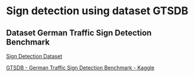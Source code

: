 # Sign detection using dataset GTSDB

## Dataset German Traffic Sign Detection Benchmark

[Sign Detection Dataset](./SignDetection.png)

[GTSDB - German Traffic Sign Detection Benchmark - Kaggle](https://www.kaggle.com/datasets/safabouguezzi/german-traffic-sign-detection-benchmark-gtsdb)
